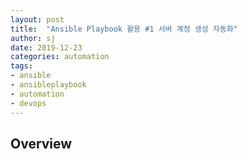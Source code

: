 ```yaml
---
layout: post
title:  "Ansible Playbook 활용 #1 서버 계정 생성 자동화"
author: sj
date: 2019-12-23
categories: automation
tags:
- ansible
- ansibleplaybook
- automation
- devops
---
```


## Overview


